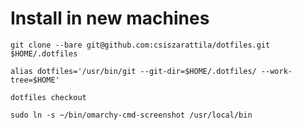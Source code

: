 # Install in new machines

~~~
git clone --bare git@github.com:csiszarattila/dotfiles.git $HOME/.dotfiles

alias dotfiles='/usr/bin/git --git-dir=$HOME/.dotfiles/ --work-tree=$HOME'

dotfiles checkout
~~~

~~~
sudo ln -s ~/bin/omarchy-cmd-screenshot /usr/local/bin
~~~

